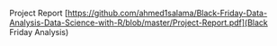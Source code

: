 Project Report [https://github.com/ahmed1salama/Black-Friday-Data-Analysis-Data-Science-with-R/blob/master/Project-Report.pdf](Black Friday Analysis)
